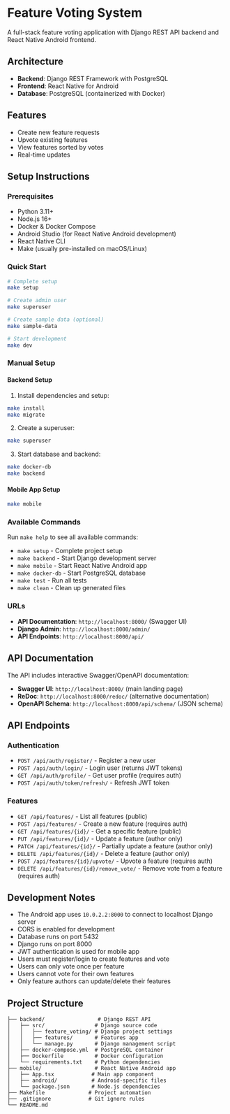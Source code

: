 # Feature Voting System

A full-stack feature voting application with Django REST API backend and React Native Android frontend.

## Architecture

- **Backend**: Django REST Framework with PostgreSQL
- **Frontend**: React Native for Android
- **Database**: PostgreSQL (containerized with Docker)

## Features

- Create new feature requests
- Upvote existing features
- View features sorted by votes
- Real-time updates

## Setup Instructions

### Prerequisites

- Python 3.11+
- Node.js 16+
- Docker & Docker Compose
- Android Studio (for React Native Android development)
- React Native CLI
- Make (usually pre-installed on macOS/Linux)

### Quick Start

```bash
# Complete setup
make setup

# Create admin user
make superuser

# Create sample data (optional)
make sample-data

# Start development
make dev
```

### Manual Setup

#### Backend Setup

1. Install dependencies and setup:

```bash
make install
make migrate
```

2. Create a superuser:

```bash
make superuser
```

3. Start database and backend:

```bash
make docker-db
make backend
```

#### Mobile App Setup

```bash
make mobile
```

### Available Commands

Run `make help` to see all available commands:

- `make setup` - Complete project setup
- `make backend` - Start Django development server
- `make mobile` - Start React Native Android app
- `make docker-db` - Start PostgreSQL database
- `make test` - Run all tests
- `make clean` - Clean up generated files

### URLs

- **API Documentation**: `http://localhost:8000/` (Swagger UI)
- **Django Admin**: `http://localhost:8000/admin/`
- **API Endpoints**: `http://localhost:8000/api/`

## API Documentation

The API includes interactive Swagger/OpenAPI documentation:

- **Swagger UI**: `http://localhost:8000/` (main landing page)
- **ReDoc**: `http://localhost:8000/redoc/` (alternative documentation)
- **OpenAPI Schema**: `http://localhost:8000/api/schema/` (JSON schema)

## API Endpoints

### Authentication

- `POST /api/auth/register/` - Register a new user
- `POST /api/auth/login/` - Login user (returns JWT tokens)
- `GET /api/auth/profile/` - Get user profile (requires auth)
- `POST /api/auth/token/refresh/` - Refresh JWT token

### Features

- `GET /api/features/` - List all features (public)
- `POST /api/features/` - Create a new feature (requires auth)
- `GET /api/features/{id}/` - Get a specific feature (public)
- `PUT /api/features/{id}/` - Update a feature (author only)
- `PATCH /api/features/{id}/` - Partially update a feature (author only)
- `DELETE /api/features/{id}/` - Delete a feature (author only)
- `POST /api/features/{id}/upvote/` - Upvote a feature (requires auth)
- `DELETE /api/features/{id}/remove_vote/` - Remove vote from a feature (requires auth)

## Development Notes

- The Android app uses `10.0.2.2:8000` to connect to localhost Django server
- CORS is enabled for development
- Database runs on port 5432
- Django runs on port 8000
- JWT authentication is used for mobile app
- Users must register/login to create features and vote
- Users can only vote once per feature
- Users cannot vote for their own features
- Only feature authors can update/delete their features

## Project Structure

```
├── backend/                 # Django REST API
│   ├── src/                # Django source code
│   │   ├── feature_voting/ # Django project settings
│   │   ├── features/       # Features app
│   │   └── manage.py       # Django management script
│   ├── docker-compose.yml  # PostgreSQL container
│   ├── Dockerfile          # Docker configuration
│   └── requirements.txt    # Python dependencies
├── mobile/                 # React Native Android app
│   ├── App.tsx            # Main app component
│   ├── android/           # Android-specific files
│   └── package.json       # Node.js dependencies
├── Makefile              # Project automation
├── .gitignore            # Git ignore rules
└── README.md
```
